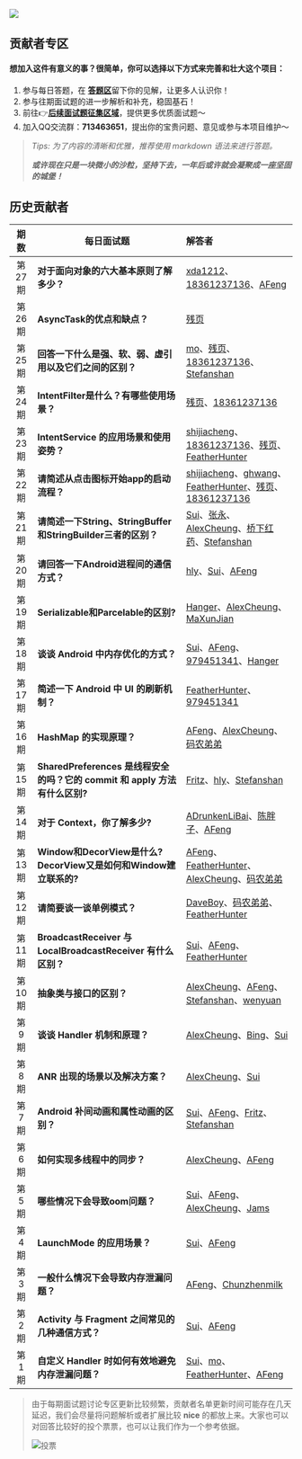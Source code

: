 
![](https://github.com/Moosphan/Android-Daily-Interview/blob/37a5fe557c05746401211994cafe5b4a8f6c35e9/android-interview/arts/logo.png)

## 贡献者专区

#### 想加入这件有意义的事？很简单，你可以选择以下方式来完善和壮大这个项目：

1. 参与每日答题，在 [**答题区**](https://github.com/Moosphan/Android-Daily-Interview/issues)留下你的见解，让更多人认识你！
2. 参与往期面试题的进一步解析和补充，稳固基石！
3. 前往👉[**后续面试题征集区域**](https://github.com/Moosphan/Android-Daily-Interview/issues/20)，提供更多优质面试题～
4. 加入QQ交流群：**713463651**，提出你的宝贵问题、意见或参与本项目维护～

> *Tips: 为了内容的清晰和优雅，推荐使用 markdown 语法来进行答题。*
>
> ***或许现在只是一块微小的沙粒，坚持下去，一年后或许就会凝聚成一座坚固的城堡！***

## 历史贡献者

| 期数 | 每日面试题                                                   | 解答者                                   |
| :-------: | ------------------------------------------------------------ | :----------------------------------------------------------- |
| 第27期 | **对于面向对象的六大基本原则了解多少？** | [xda1212](https://github.com/xda1212)、[18361237136](https://github.com/18361237136)、[AFeng](https://github.com/Moosphan) |
| 第26期 | **AsyncTask的优点和缺点？** | [残页](https://github.com/canyie) |
| 第25期 | **回答一下什么是强、软、弱、虚引用以及它们之间的区别？** | [mo](https://github.com/moz1q1)、[残页](https://github.com/canyie)、[18361237136](https://github.com/18361237136)、[Stefanshan](https://github.com/StefanShan) |
| 第24期 | **IntentFilter是什么？有哪些使用场景？** | [残页](https://github.com/canyie)、[18361237136](https://github.com/18361237136) |
| 第23期 | **IntentService 的应用场景和使用姿势？** | [shijiacheng](https://github.com/shijiacheng)、[18361237136](https://github.com/18361237136)、[残页](https://github.com/canyie)、[FeatherHunter](https://github.com/FeatherHunter) |
| 第22期 | **请简述从点击图标开始app的启动流程？** | [shijiacheng](https://github.com/shijiacheng)、[ghwang](https://github.com/429329513wanting)、[FeatherHunter](https://github.com/FeatherHunter)、[残页](https://github.com/canyie)、[18361237136](https://github.com/18361237136) |
| 第21期 | **请简述一下String、StringBuffer和StringBuilder三者的区别？** | [Sui](https://github.com/Ssuiyingsen)、[张永](https://github.com/SHPDZY)、[AlexCheung](https://github.com/Alex-Cin)、[桥下红药](https://github.com/dingyong666)、[Stefanshan](https://github.com/StefanShan) |
| 第20期 | **请回答一下Android进程间的通信方式？**  | [hly](https://github.com/leon5458)、[Sui](https://github.com/Ssuiyingsen)、[AFeng](https://github.com/Moosphan) |
| 第19期 | **Serializable和Parcelable的区别?**  | [Hanger](https://github.com/q514414232)、[AlexCheung](https://github.com/Alex-Cin)、[MaXunJian](https://github.com/maxunjian) |
| 第18期 | **谈谈 Android 中内存优化的方式？**  | [Sui](https://github.com/Ssuiyingsen)、[AFeng](https://github.com/Moosphan)、[979451341](https://github.com/979451341)、[Hanger](https://github.com/q514414232) |
| 第17期 | **简述一下 Android 中 UI 的刷新机制？**  | [FeatherHunter](https://github.com/FeatherHunter)、[979451341](https://github.com/979451341) |
| 第16期 | **HashMap 的实现原理？**  | [AFeng](https://github.com/Moosphan)、[AlexCheung](https://github.com/Alex-Cin)、[码农弟弟](https://github.com/manondidi) |
| 第15期 | **SharedPreferences 是线程安全的吗？它的 commit 和 apply 方法有什么区别?**  | [Fritz](https://github.com/Fritz-Xu)、[hly](https://github.com/leon5458)、[Stefanshan](https://github.com/StefanShan) |
| 第14期 | **对于 Context，你了解多少?**  | [ADrunkenLiBai](https://github.com/ADrunkenLiBai)、[陈胖子](https://github.com/603751448)、[AFeng](https://github.com/Moosphan) |
| 第13期 | **Window和DecorView是什么?DecorView又是如何和Window建立联系的?**  | [AFeng](https://github.com/Moosphan)、[FeatherHunter](https://github.com/FeatherHunter)、[AlexCheung](https://github.com/Alex-Cin)、[码农弟弟](https://github.com/manondidi) |
| 第12期 | **请简要谈一谈单例模式？**                                   | [DaveBoy](https://github.com/DaveBoy)、[码农弟弟](https://github.com/manondidi)、[FeatherHunter](https://github.com/FeatherHunter) |
| 第11期 | **BroadcastReceiver 与 LocalBroadcastReceiver 有什么区别？** | [Sui](https://github.com/Ssuiyingsen)、[AFeng](https://github.com/Moosphan)、[FeatherHunter](https://github.com/FeatherHunter) |
| 第10期 | **抽象类与接口的区别？**                                     | [AlexCheung](https://github.com/Alex-Cin)、[AFeng](https://github.com/Moosphan)、[Stefanshan](https://github.com/StefanShan)、[wenyuan](https://github.com/wenyuan1104) |
| 第9期  | **谈谈 Handler 机制和原理？**                                | [AlexCheung](https://github.com/Alex-Cin)、[Bing](https://github.com/chengmouren)、[Sui](https://github.com/Ssuiyingsen) |
| 第8期  | **ANR 出现的场景以及解决方案？**                             | [AlexCheung](https://github.com/Alex-Cin)、[Sui](https://github.com/Ssuiyingsen) |
| 第7期  | **Android 补间动画和属性动画的区别？**                       | [Sui](https://github.com/Ssuiyingsen)、[AFeng](https://github.com/Moosphan)、[Fritz](https://github.com/Fritz-Xu)、[Stefanshan](https://github.com/StefanShan) |
| 第6期  | **如何实现多线程中的同步？**                                 | [AlexCheung](https://github.com/Alex-Cin)、[AFeng](https://github.com/Moosphan) |
| 第5期  | **哪些情况下会导致oom问题？**                                | [Sui](https://github.com/Ssuiyingsen)、[AFeng](https://github.com/Moosphan)、[AlexCheung](https://github.com/Alex-Cin)、[Jams](https://github.com/jamsgithub) |
| 第4期  | **LaunchMode 的应用场景？**                                  | [Sui](https://github.com/Ssuiyingsen)、[AFeng](https://github.com/Moosphan) |
| 第3期  | **一般什么情况下会导致内存泄漏问题？**                       | [AFeng](https://github.com/Moosphan)、[Chunzhenmilk](https://github.com/chunzhenmilk) |
| 第2期  | **Activity 与 Fragment 之间常见的几种通信方式？**            | [Sui](https://github.com/Ssuiyingsen)、[AFeng](https://github.com/Moosphan) |
| 第1期  | **自定义 Handler 时如何有效地避免内存泄漏问题？**            | [Sui](https://github.com/Ssuiyingsen)、[mo](https://github.com/moz1q1)、[FeatherHunter](https://github.com/FeatherHunter)、[AFeng](https://github.com/Moosphan) |

> 由于每期面试题讨论专区更新比较频繁，贡献者名单更新时间可能存在几天延迟，我们会尽量将问题解析或者扩展比较 **nice** 的都放上来。大家也可以对回答比较好的投个票票，也可以让我们作为一个参考依据。
>
> ![投票](https://github.com/Moosphan/Android-Daily-Interview/blob/HEAD/android-interview/arts/vote_way.png)

